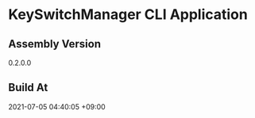 KeySwitchManager CLI Application
==============================

## Assembly Version

0.2.0.0

## Build At

2021-07-05 04:40:05 +09:00
